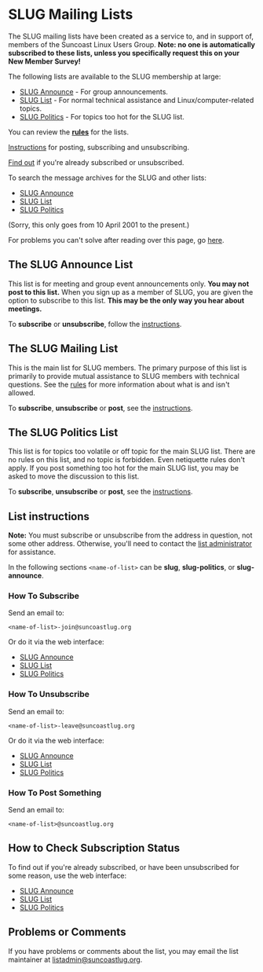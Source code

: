 <a name="top"></a>
# SLUG Mailing Lists

The SLUG mailing lists have been created as a service to, and in support
of, members of the Suncoast Linux Users Group.  **Note: no one is
automatically subscribed to these lists, unless you specifically request
this on your New Member Survey!**

The following lists are available to the SLUG membership at large:

- [SLUG Announce][slug-announce] - For group announcements.
- [SLUG List][slug-list] - For normal technical assistance and Linux/computer-related topics.
- [SLUG Politics][slug-politics] - For topics too hot for the SLUG list.

You can review the **[rules][list-rules]** for the lists.

[Instructions][list-instructions] for posting, subscribing and
unsubscribing.

[Find out][list-subscribe-unsubscribe] if you're already subscribed or
unsubscribed.

To search the message archives for the SLUG and other lists:

- [SLUG Announce][slug-announce-list-mail]
- [SLUG List][slug-list-mail]
- [SLUG Politics][slug-politics-list-mail]

(Sorry, this only goes from 10 April 2001 to the present.)

For problems you can't solve after reading over this page, go
[here][list-problems].


<a name="slug-announce"></a>
## The SLUG Announce List

This list is for meeting and group event announcements only. **You may
not post to this list.** When you sign up as a member of SLUG, you are
given the option to subscribe to this list. **This may be the only way
you hear about meetings.**

To **subscribe** or **unsubscribe**, follow the
[instructions][list-instructions].


<a name="slug-main-list"></a>
## The SLUG Mailing List

This is the main list for SLUG members. The primary purpose of this list
is primarily to provide mutual assistance to SLUG members with technical
questions. See the [rules][list-rules] for more information about what is and
isn't allowed.

To **subscribe**, **unsubscribe** or **post**, see the
[instructions][list-instructions].


<a name="slug-politics-list"></a>
## The SLUG Politics List

This list is for topics too volatile or off topic for the main SLUG
list. There are no rules on this list, and no topic is forbidden. Even
netiquette rules don't apply. If you post something too hot for the main
SLUG list, you may be asked to move the discussion to this list.

To **subscribe**, **unsubscribe** or **post**, see the
[instructions][list-instructions].


<a name="list-instructions"></a>
## List instructions

**Note:** You must subscribe or unsubscribe from the address in
question, not some other address. Otherwise, you'll need to contact the
[list administrator][list-administrator] for assistance.

In the following sections `<name-of-list>` can be **slug**,
**slug-politics**, or **slug-announce**.


<a name="list-subscribe"></a>
### How To Subscribe

Send an email to:
```
<name-of-list>-join@suncoastlug.org
```

Or do it via the web interface:

- [SLUG Announce][slug-announce-list-info]
- [SLUG List][slug-list-info]
- [SLUG Politics][slug-politics-list-info]


<a name="list-unsubscribe"></a>
### How To Unsubscribe

Send an email to:
```
<name-of-list>-leave@suncoastlug.org
```

Or do it via the web interface:

- [SLUG Announce][slug-announce-list-info]
- [SLUG List][slug-list-info]
- [SLUG Politics][slug-politics-list-info]


<a name="posting"></a>
### How To Post Something

Send an email to:
```
<name-of-list>@suncoastlug.org
```


<a name="list-subscribe-unsubscribe"></a>
## How to Check Subscription Status

To find out if you're already subscribed, or have been unsubscribed for
some reason, use the web interface:

- [SLUG Announce][slug-announce-list-info]
- [SLUG List][slug-list-info]
- [SLUG Politics][slug-politics-list-info]


<a name="list-problems"></a>
## Problems or Comments

If you have problems or comments about the list, you may email the list
maintainer at [listadmin@suncoastlug.org][list-administrator].


[slug-list]: #slug-list
[slug-announce]: #slug-announce
[slug-politics]: #slug-politics
[list-instructions]: #list-instructions
[list-subscribe-unsubscribe]: #list-subscribe-unsubscribe
[list-problems]: #list-problems
[list-rules]: /page/listrules.html
[list-administrator]: mailto:listadmin@suncoastlug.org
[slug-list-mail]: http://suncoastlug.org/pipermail/slug
[slug-list-info]: http://suncoastlug.org/cgi-bin/mailman/listinfo/slug
[slug-announce-list-mail]: http://suncoastlug.org/pipermail/slug-announce
[slug-announce-list-info]: http://suncoastlug.org/cgi-bin/mailman/listinfo/slug-announce
[slug-politics-list-mail]: http://suncoastlug.org/pipermail/slug-politics
[slug-politics-list-info]: http://suncoastlug.org/cgi-bin/mailman/listinfo/slug-politics